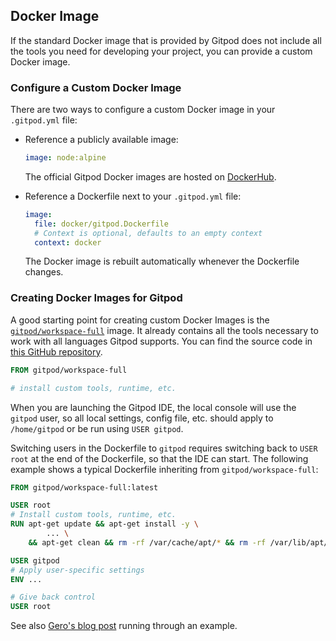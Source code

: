 ## Docker Image

If the standard Docker image that is provided by Gitpod does not include all the tools you need for
developing your project, you can provide a custom Docker image.

### Configure a Custom Docker Image

There are two ways to configure a custom Docker image in your `.gitpod.yml` file:

* Reference a publicly available image:

    ```yaml
    image: node:alpine
    ```
    The official Gitpod Docker images are hosted on [DockerHub](https://hub.docker.com/u/gitpod/).
* Reference a Dockerfile next to your `.gitpod.yml` file:

    ```yaml
    image:
      file: docker/gitpod.Dockerfile
      # Context is optional, defaults to an empty context
      context: docker
    ```
    The Docker image is rebuilt automatically whenever the Dockerfile changes.

### Creating Docker Images for Gitpod

A good starting point for creating custom Docker Images is the
[`gitpod/workspace-full`](https://hub.docker.com/r/gitpod/workspace-full/) image. It already contains all the tools necessary to work with all languages Gitpod supports.
You can find the source code in [this GitHub repository](https://github.com/gitpod-io/workspace-images).

```Dockerfile
FROM gitpod/workspace-full

# install custom tools, runtime, etc.
```

When you are launching the Gitpod IDE, the local console will use the `gitpod` user, so all local settings, config file, etc. should apply to `/home/gitpod` or be run using `USER gitpod`.

Switching users in the Dockerfile to `gitpod` requires switching back to `USER root` at the end of the Dockerfile, so that the IDE can start. The following example shows a typical Dockerfile inheriting from `gitpod/workspace-full`:
```Dockerfile
FROM gitpod/workspace-full:latest

USER root
# Install custom tools, runtime, etc.
RUN apt-get update && apt-get install -y \
        ... \
    && apt-get clean && rm -rf /var/cache/apt/* && rm -rf /var/lib/apt/lists/* && rm -rf /tmp/*

USER gitpod
# Apply user-specific settings
ENV ...

# Give back control
USER root
```

See also [Gero's blog post](https://medium.com/gitpod/bring-your-own-docker-image-to-gitpod-52db1aa861de) running through an example.